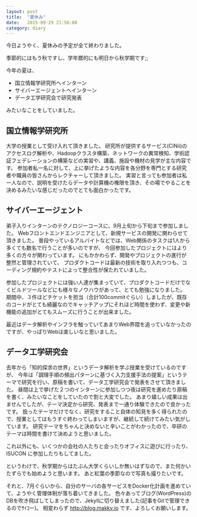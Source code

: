 ```yaml
---
layout: post
title:  "夏休み"
date:   2015-09-29 21:56:00
category: diary
---
```


今日ようやく、夏休みの予定が全て終わりました。

季節的にはもう秋ですし、学年暦的にも明日から秋学期です;;

今年の夏は、

- 国立情報学研究所へインターン
- サイバーエージェントへインターン
- データ工学研究会で研究発表

みたいなことをしていました。

## 国立情報学研究所
大学の授業として受け入れて頂きました。
研究所が提供するサービス(CiNii)のアクセスログ解析や、Hadoopクラスタ構築、ネットワークの異常検知、学術認証フェデレーションの構築などの実習や、講義、施設や機材の見学が主な内容です。
参加者私一名に対して、上に挙げたような内容を各分野を専門とする研究者や職員の皆さんからレクチャーして頂きました。
実習と言っても参加者は私一人なので、説明を受けたらデータや計算機の権限を頂き、その場でやることを決めるみたいな感じだったのでとても面白かったです。

## サイバーエージェント
弟子入りインターンのテクノロジーコースに、9月上旬から下旬まで参加しました。
Webフロントエンドエンジニアとして、新規サービスの開発に関わらせて頂きました。
普段やっているアルバイトなどでは、Web関係のタスクは1人から多くても数名で行うことが多いのですが、
今回参加したプロジェクトにはより多くの方々が関わっています。
にもかかわらず、開発やプロジェクトの進行が整然と管理されていて、
プロダクトコードは最新の技術を取り入れつつも、コーディング規約やテストによって整合性が保たれていました。

参加したプロジェクトには強い人達が集まっていて、プロダクトコードだけでなくビルドツールなどにも様々なノウハウがあって、とても勉強になりました。
期間中、３件ほどチケットを担当（合計100commitぐらい）しましたが、既存のコードがとても綺麗なのでキャッチアップにそれほど時間を使わず、変更や新機能の追加がとてもスムーズに行うことが出来ました。

最近はデータ解析やインフラを触っていてあまりWeb界隈を追っていなかったのですが、やっぱりWebは楽しいなと思いました。

## データ工学研究会
去年から「知的探求の世界」というデータ解析を学ぶ授業を受けているのですが、
今年は「調理手順の頻出パターンに基づく入力支援手法の提案」というテーマで研究を行い、原稿を書いて、データ工学研究会で発表をさせて頂きました。
昼間は上で挙げた２つのインターンに参加しつつ夜は研究を進めたり原稿を書く、みたいなことをしていたので割と大変でした。
あまり嬉しい成果は出ませんでしたが、テーマ決定から研究、発表まで一通り体験できたので良かったです。
扱ったテーマだけでなく、研究をすること自体の知見を多く得られたので、授業としてはもうすぐ終わってしまいますが、継続して続けてみたい気がしています。
研究テーマをちゃんと決めないと辛いことがわかったので、卒研のテーマは時間を書けて決めようと思いました。

これ以外にも、いくつかの会社の人たちと会ったりオフィスに遊びに行ったり、ISUCON に参加したりもしてました。

というわけで、秋学期からはたぶん大学くらいしか無いはずなので、また何かいたずらでも始めようと思います。
あと紅葉の季節なので写真も撮りたいです。

それと、7月ぐらいから、自分のサーバの各サービスをDocker化計画を進めていて、ようやく管理体制が落ち着いてきました。
色々あってブログ(WordPress)のDBを吹き飛ばしてしまったので、Jekyllに切り替えました(記事をGitで管理できるのでｻｲｺー)。
相変わらず http://blog.makky.io です、よろしくお願いします。
